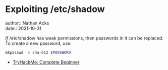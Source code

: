 # Exploiting /etc/shadow

author:: Nathan Acks  
date:: 2021-10-31

*If* /etc/shadow has weak permissions, then passwords in it can be replaced. To create a new password, use:

```bash
mkpasswd -m sha-512 $PASSWORD
```

* [TryHackMe: Complete Beginner](tryhackme-complete-beginner.md)
